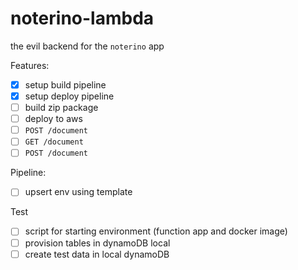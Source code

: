 # noterino-lambda
the evil backend for the `noterino` app

Features:
- [X] setup build pipeline
- [X] setup deploy pipeline
- [ ] build zip package
- [ ] deploy to aws
- [ ] `POST /document`
- [ ] `GET /document`
- [ ] `POST /document`

Pipeline:
- [ ] upsert env using template

Test
- [ ] script for starting environment (function app and docker image)
- [ ] provision tables in dynamoDB local
- [ ] create test data in local dynamoDB
